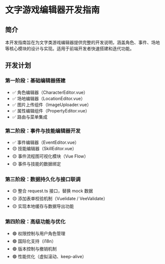 # 文字游戏编辑器开发指南

## 简介
本开发指南旨在为文字类游戏编辑器提供完整的开发说明，涵盖角色、事件、场地等核心模块的设计与实现。适用于前端开发者快速搭建和迭代功能。

## 开发计划

### 第一阶段：基础编辑器搭建
- ✅ 角色编辑器（CharacterEditor.vue）
- ✅ 场地编辑器（LocationEditor.vue）
- ✅ 图片上传组件（ImageUploader.vue）
- ✅ 属性编辑组件（PropertyEditor.vue）
- ✅ 路由与菜单集成

### 第二阶段：事件与技能编辑器开发
- ✅ 事件编辑器（EventEditor.vue）
- 🟡 技能编辑器（SkillEditor.vue）
- 🟡 事件流程图可视化模块（Vue Flow）
- 🟡 事件与技能的数据绑定

### 第三阶段：数据持久化与接口联调
- 🟡 整合 request.ts 接口，替换 mock 数据
- 🟡 添加表单校验机制（Vuelidate / VeeValidate）
- 🟡 实现本地缓存与数据导出功能

### 第四阶段：高级功能与优化
- 🟢 权限控制与用户角色管理
- 🟢 国际化支持（i18n）
- 🟢 版本控制与撤销机制
- 🟢 性能优化（虚拟滚动、keep-alive）